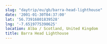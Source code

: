 ```yaml
---
slug: "daytrip/eu/gb/barra-head-lighthouse"
date: '2001-01-30T04:37:00'
lat: '56.73916801839528'
lng: '-7.6519775390625'
location: Alba / Scotland, United Kingdom
title: Barra Head Lighthouse
---
```



